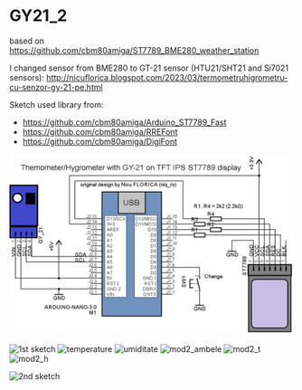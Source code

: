 # GY21_2
based on https://github.com/cbm80amiga/ST7789_BME280_weather_station

I changed sensor from BME280 to GT-21 sensor (HTU21/SHT21 and Si7021 sensors): http://nicuflorica.blogspot.com/2023/03/termometruhigrometru-cu-senzor-gy-21-pe.html

Sketch used library from:
- https://github.com/cbm80amiga/Arduino_ST7789_Fast
- https://github.com/cbm80amiga/RREFont
- https://github.com/cbm80amiga/DigiFont

![Used schematic](https://github.com/tehniq3/GY21_2/blob/main/GY21_ST7789_sch.png)

![1st sketch](https://blogger.googleusercontent.com/img/b/R29vZ2xl/AVvXsEi_tkPoLgNKa2rI7ke5A0mZUY2H5rK34N18ArKOQaFHv7htfCOLx6ScgGjpYF4dpO4LaD9N8IkX5hbXHjwtWDEt0lj2fuN6CSlLMDDgZ4a_Ov6iH-JXw4F8uqo7fu7BC2pGjaqK3rsAGxPL0a6aNkW5oPzKzaGMmBaRoGlzV-lkpM-LycBpOGaBrLUBiw/w200-h150/principal.jpg)
![temperature](https://blogger.googleusercontent.com/img/b/R29vZ2xl/AVvXsEiPJJ-1RMlnLATrPF6ID811sdOk0tGvJsaMda3OU_hjmcHdWb2su_rk6Ii9nPBY5MnrkgWxCf8Qk2WlmNWsONCXWOkZudbINlqIIfEntZ-gXat0BfB4dgtPctg3BV0wlMZnosvypGIb-vvYU2C__T6cQigNDQ15PcbXA5A14eJiXQWjJx1plbozoZa7bQ/w200-h150/mod1_temperatura2.jpg)
![umiditate](https://blogger.googleusercontent.com/img/b/R29vZ2xl/AVvXsEjpsj-Z3FEtYpEKfnmlS-sKffQlYTcYO3kl66plbwJnhmQAiBBGYxADVWan2XHTbMEXwpBshge7UlHyIAzhUccgMb3oQBKTC7PrmEU--bAD7vS4qmmq2ycioZwT4CJ6P0LfBBww9vMMMEKH5TkXv3WJJd1Lz6Lp5MWkmFaaJhd1LBmr-fdKB46ENDQmtA/w200-h150/mod1_umiditate2.jpg)
![mod2_ambele](https://blogger.googleusercontent.com/img/b/R29vZ2xl/AVvXsEgCsRkr88s1sBOfUWlbdNieV37-BP-5fLVjZ8_vVa4G43aW1hJ7ZyZA7KMZ8N7093V6FxwAZyEl-qXxjolFlFFYiJZeyoPaRwTaC4sCj8CUR6t1U4l5qkXG6mMObLScbfz00Vw2v5mR2_ujDYLH2Ge3iKNnCv7Mc5Bp9Rb0mQ9xjVwcarPRsBkmZsKShg/w200-h150/mod2_ambele2.jpg)
![mod2_t](https://blogger.googleusercontent.com/img/b/R29vZ2xl/AVvXsEiNzdrFrtAm1Qr5TXaUyRvPDjMRZ1mcnepnOyfL6aYPpnplEMG4bZ2VrKsZIDLmlBnbNSfZvz2rEK8rG4nGtRG7mfsuVIAEfrP6pDxu6lGEQKR0dlalqbfdiusZqNCmoexULU3GbuKKO_LhF1wBPKEIdvrzrXzP22j_1jVpNtOi_kNlKdVfUtJyevYSmA/w200-h150/mod2_temperatura2.jpg)
![mod2_h](https://blogger.googleusercontent.com/img/b/R29vZ2xl/AVvXsEi0yRyst1ar_evZbFUlmVm_Ty3YBuYJ1EyQdx-bwLy4Tw17yE35VQ_nGmWE-ldWOHavEl2q55H45suD9CsotMBpDbuX4TwcL5Ohbz05Nnl_z4DNcay-VOqj7IzZt0JLGITbjF86kkvOcpuWZZW_9vJwW9lZPnam2Vj1UUe9ZmkfSl2beS0GZAa992CW1w/w200-h150/mod2_umiditate2.jpg)



![2nd sketch](https://blogger.googleusercontent.com/img/b/R29vZ2xl/AVvXsEjdXp4DqyfwhdvXcPJmoy2KViObJI1g7XpdUGgz4PZgw4JQjxh9nTw8zssYf-WBn5s4ZGkU96oM0l_jMnhX5wIYYRM4uOwD00jQh5CujyE57Gkx9Z1DzB3z64X5UqTU4rxbwrfZe3xXUHsQlkh4HLfKm170IYPPZ3511t07Z_Xi7nE2PH7IyWUMGGx2jQ/w200-h150/montajvechicusketchnou.jpg)

